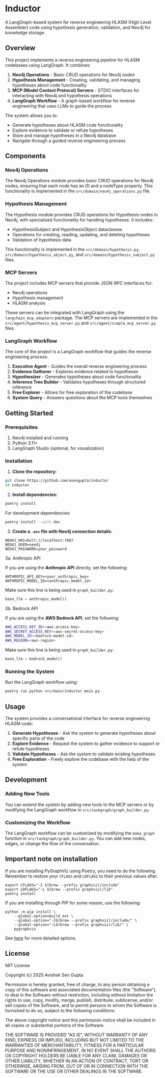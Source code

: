 # Inductor

A LangGraph-based system for reverse engineering HLASM (High Level Assembler) code using hypothesis generation, validation, and Neo4j for knowledge storage.

## Overview

This project implements a reverse engineering pipeline for HLASM codebases using LangGraph. It combines:

1. **Neo4j Operations** - Basic CRUD operations for Neo4j nodes
2. **Hypothesis Management** - Creating, validating, and managing hypotheses about code functionality
3. **MCP (Model Context Protocol) Servers** - STDIO interfaces for interacting with Neo4j and hypothesis operations
4. **LangGraph Workflow** - A graph-based workflow for reverse engineering that uses LLMs to guide the process

The system allows you to:
- Generate hypotheses about HLASM code functionality
- Explore evidence to validate or refute hypotheses
- Store and manage hypotheses in a Neo4j database
- Navigate through a guided reverse engineering process

## Components

### Neo4j Operations

The Neo4j Operations module provides basic CRUD operations for Neo4j nodes, ensuring that each node has an ID and a nodeType property. This functionality is implemented in the `src/domain/neo4j_operations.py` file.

### Hypothesis Management

The Hypothesis module provides CRUD operations for Hypothesis nodes in Neo4j, with specialized functionality for handling hypotheses. It includes:

- HypothesisSubject and HypothesisObject dataclasses
- Operations for creating, reading, updating, and deleting hypotheses
- Validation of hypothesis data

This functionality is implemented in the `src/domain/hypothesis.py`, `src/domain/hypothesis_object.py`, and `src/domain/hypothesis_subject.py` files.

### MCP Servers

The project includes MCP servers that provide JSON-RPC interfaces for:

- Neo4j operations
- Hypothesis management
- HLASM analysis

These servers can be integrated with LangGraph using the `langchain_mcp_adapters` package. The MCP servers are implemented in the `src/agent/hypothesis_mcp_server.py` and `src/agent/simple_mcp_server.py` files.

### LangGraph Workflow

The core of the project is a LangGraph workflow that guides the reverse engineering process:

1. **Executive Agent** - Guides the overall reverse engineering process
2. **Evidence Gatherer** - Explores evidence related to hypotheses
3. **Hypothesizer** - Generates hypotheses about code functionality
4. **Inference Tree Builder** - Validates hypotheses through structured inference
5. **Free Explorer** - Allows for free exploration of the codebase
6. **System Query** - Answers questions about the MCP tools themselves

## Getting Started

### Prerequisites

1. Neo4j installed and running
2. Python 3.11+
3. LangGraph Studio (optional, for visualization)

### Installation

1. **Clone the repository:**

```bash
git clone https://github.com/asengupta/inductor
cd inductor
```

2. **Install dependencies:**

```bash
poetry install
```

For development dependencies:

```bash
poetry install --with dev
```

3. **Create a `.env` file with Neo4j connection details:**

```
NEO4J_URI=bolt://localhost:7687
NEO4J_USER=neo4j
NEO4J_PASSWORD=your_password
```

3a. Anthropic API

If you are using the **Anthropic API** directly, set the following:

```
ANTHROPIC_API_KEY=<your_anthropic_key>
ANTHROPIC_MODEL_ID=<anthropic_model_id>
```

Make sure this line is being used in ```graph_builder.py```:

```python
base_llm = anthropic_model()
```

3b. Bedrock API

If you are using the **AWS Bedrock API**, set the following:

```bash
AWS_ACCESS_KEY_ID=<aws-access-key>
AWS_SECRET_ACCESS_KEY=<aws-secret-access-key>
AWS_MODEL_ID=<bedrock-model-id>
AWS_REGION=<aws-region>
```

Make sure this line is being used in ```graph_builder.py```:

```python
base_llm = bedrock_model()
```

### Running the System

Run the LangGraph workflow using:

```bash
poetry run python src/main/inductor_main.py
```

## Usage

The system provides a conversational interface for reverse engineering HLASM code:

1. **Generate Hypotheses** - Ask the system to generate hypotheses about specific parts of the code
2. **Explore Evidence** - Request the system to gather evidence to support or refute hypotheses
3. **Validate Hypotheses** - Ask the system to validate existing hypotheses
4. **Free Exploration** - Freely explore the codebase with the help of the system

## Development

### Adding New Tools

You can extend the system by adding new tools to the MCP servers or by modifying the LangGraph workflow in `src/taskgraph/graph_builder.py`.

### Customizing the Workflow

The LangGraph workflow can be customized by modifying the `make_graph` function in `src/taskgraph/graph_builder.py`. You can add new nodes, edges, or change the flow of the conversation.

<!--
Configuration auto-generated by `langgraph template lock`. DO NOT EDIT MANUALLY.
{
  "config_schemas": {
    "agent": {
      "type": "object",
      "properties": {}
    }
  }
}
-->

## Important note on installation

If you are installing PyGraphViz using Poetry, you need to do the following. Remember to restore your ```CFLAGS``` and ```LDFLAGS``` to their previous values after.

```
export CFLAGS="-I $(brew --prefix graphviz)/include"
export LDFLAGS="-L $(brew --prefix graphviz)/lib"
poetry install
```
If you are installing through PIP for some reason, use the following:

```
python -m pip install \
    --global-option=build_ext \
    --global-option="-I$(brew --prefix graphviz)/include/" \
    --global-option="-L$(brew --prefix graphviz)/lib/" \
    pygraphviz
```

See [here](https://github.com/pygraphviz/pygraphviz/blob/main/INSTALL.txt) for more detailed options.

## License

MIT License

Copyright (c) 2025 Avishek Sen Gupta

Permission is hereby granted, free of charge, to any person obtaining a copy
of this software and associated documentation files (the "Software"), to deal
in the Software without restriction, including without limitation the rights
to use, copy, modify, merge, publish, distribute, sublicense, and/or sell
copies of the Software, and to permit persons to whom the Software is
furnished to do so, subject to the following conditions:

The above copyright notice and this permission notice shall be included in all
copies or substantial portions of the Software.

THE SOFTWARE IS PROVIDED "AS IS", WITHOUT WARRANTY OF ANY KIND, EXPRESS OR
IMPLIED, INCLUDING BUT NOT LIMITED TO THE WARRANTIES OF MERCHANTABILITY,
FITNESS FOR A PARTICULAR PURPOSE AND NONINFRINGEMENT. IN NO EVENT SHALL THE
AUTHORS OR COPYRIGHT HOLDERS BE LIABLE FOR ANY CLAIM, DAMAGES OR OTHER
LIABILITY, WHETHER IN AN ACTION OF CONTRACT, TORT OR OTHERWISE, ARISING FROM,
OUT OF OR IN CONNECTION WITH THE SOFTWARE OR THE USE OR OTHER DEALINGS IN THE
SOFTWARE.
